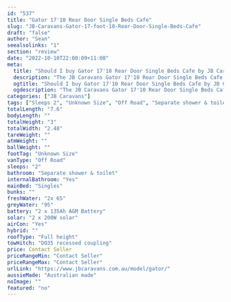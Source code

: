 ```yaml
---
id: "537"
title: "Gator 17'10 Rear Door Single Beds Cafe"
slug: "JB-Caravans-Gator-17-foot-10-Rear-Door-Single-Beds-Cafe"
draft: "false"
author: "Sean"
seealsolinks: "1"
section: "review"
date: "2022-10-10T22:00:09+11:00"
meta:
  title: "Should I buy Gator 17'10 Rear Door Single Beds Cafe by JB Caravans?"
  description: "The JB Caravans Gator 17'10 Rear Door Single Beds Cafe is classed as Off Road, and sleeps 2 people. It is Australian made and comes in at Unknown Size. It generally has Separate shower & toilet."
  ogtitle: "Should I buy Gator 17'10 Rear Door Single Beds Cafe by JB Caravans?"
  ogdescription: "The JB Caravans Gator 17'10 Rear Door Single Beds Cafe is classed as Off Road, and sleeps 2 people. It is Australian made and comes in at Unknown Size. It generally has Separate shower & toilet."
categories: ["JB Caravans"]
tags: ["Sleeps 2", "Unknown Size", "Off Road", "Separate shower & toilet", "Full height", "Price Unknown", "Australian made"]
totalLength: "7.6"
bodyLength: ""
totalHeight: "3"
totalWidth: "2.48"
tareWeight: ""
atmWeight: ""
ballWeight: ""
footTag: "Unknown Size"
vanType: "Off Road"
sleeps: "2"
bathroom: "Separate shower & toilet"
internalBathroom: "Yes"
mainBed: "Singles"
bunks: ""
freshWater: "2x 65"
greyWater: "95"
battery: "2 x 135Ah AGM Battery"
solar: "2 x 200W solar"
airCon: "Yes"
hybrid: ""
roofType: "Full height"
towHitch: "DO35 recessed coupling"
price: Contact Seller
priceRangeMin: "Contact Seller"
priceRangeMax: "Contact Seller"
urlLink: "https://www.jbcaravans.com.au/model/gator/"
aussieMade: "Australian made"
noImage: ""
featured: "no"
---
```

